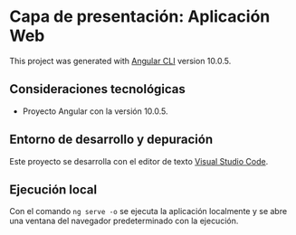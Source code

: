 # Capa de presentación: Aplicación Web

This project was generated with [Angular CLI](https://github.com/angular/angular-cli) version 10.0.5.

## Consideraciones tecnológicas

- Proyecto Angular con la versión 10.0.5.

## Entorno de desarrollo y depuración

Este proyecto se desarrolla con el editor de texto [Visual Studio Code](https://code.visualstudio.com/).

## Ejecución local

Con el comando `ng serve -o` se ejecuta la aplicación localmente y se abre una ventana del navegador predeterminado con la ejecución.